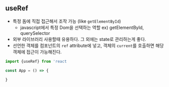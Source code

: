 ## useRef

-   특정 돔에 직접 접근해서 조작 가능 (like `getElementById`)
    -   javascript에서 특정 Dom을 선택하는 역할 ex) getElementById, querySelector
-   외부 라이브러리 사용할때 유용하다. 그 외에는 state로 관리하는게 좋다.
-   선언한 객체를 컴포넌트의 `ref` attribute에 넣고, 객체의 `current`를 호출하면 해당 객체에 접근이 가능해진다.

```jsx
import {useRef} from 'react

const App = () => {

}
```

